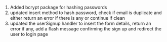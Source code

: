 1. Added bcrypt package for hashing passwords
2. updated insert method to hash password, check if email is duplicate and either return an error if there is any or continue if clean
3. updated the userSignup handler to insert the form details, return an error if any, add a flash message confirming the sign up and redirect the user to login page